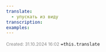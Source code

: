 ```yaml
---
translate:
  - упускать из виду
transcription: 
examples:
---
```

<span style="font-size:12px; color:#888888;">Created: 31.10.2024 16:02</span>
 `=this.translate`